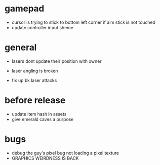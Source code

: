 # gamepad
* cursor is trying to stick to bottom left corner if aim stick is not touched
* update controller input sheme

# general
* lasers dont update their position with owner
* laser angling is broken

* fix up bk laser attacks
# before release
* update item hash in assets
* give emerald caves a purpose

# bugs
* debug the guy's pixel bug not loading a pixel texture
* GRAPHICS WEIRDNESS IS BACK